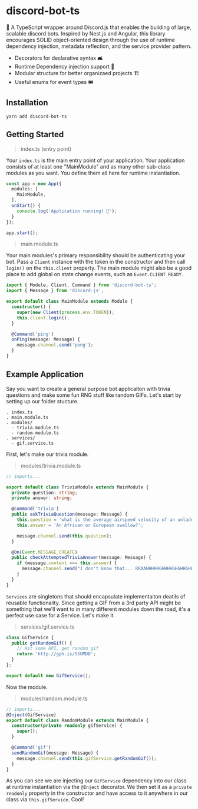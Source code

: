 # discord-bot-ts

🤖 A TypeScript wrapper around Discord.js that enables the building of large, scalable discord bots. Inspired by Nest.js and Angular, this library encourages SOLID object-oriented design through the use of runtime dependency injection, metadata reflection, and the service provider pattern.

- Decorators for declarative syntax 🛋
- Runtime Dependency injection support 💉
- Modular structure for better organizaed projects 🏗
- Useful enums for event types 🎟

## Installation

```
yarn add discord-bot-ts
```

## Getting Started

> index.ts (entry point)

Your `index.ts` is the main entry point of your application. Your application consists of at least one "MainModule" and as many other sub-class modules as you want. You define them all here for runtime instantiation.

```ts
const app = new App({
  modules: [
    MainModule,
  ],
  onStart() {
    console.log('Application running! 🎉');
  }
});

app.start();
```

>main.module.ts

Your main modules's primary responsibility should be authenticating your bot. Pass a `Client` instance with the token in the constructor and then call `login()` on the `this.client` property. The main module might also be a good place to add global on state change events, such as `Event.CLIENT_READY`.

```ts
import { Module, Client, Command } from 'discord-bot-ts';
import { Message } from 'discord-js';

export default class MainModule extends Module {
  constructor() {
    super(new Client(process.env.TOKEN));
    this.client.login();
  }

  @Command('ping')
  onPing(message: Message) {
    message.channel.send('pong');
  }
}
```

## Example Application

Say you want to create a general purpose bot applicaiton with trivia questions and make some fun RNG stuff like random GIFs. Let's start by setting up our folder stucture.

```
. index.ts
. main.module.ts
. modules/
  - trivia.module.ts
  - random.module.ts
. services/
  - gif.service.ts
```
First, let's make our trivia module.

>modules/trivia.module.ts
```ts
// imports...

export default class TriviaModule extends MainModule {
  private question: string;
  private answer: string;

  @Command('trivia')
  public askTriviaQuestion(message: Message) {
    this.question = 'what is the average airspeed velocity of an unladen swallow?';
    this.answer = 'An African or European swallow?';

    message.channel.send(this.question);
  }

  @On(Event.MESSAGE_CREATE)
  public checkAttemptedTriviaAnswer(message: Message) {
    if (message.content === this.answer) {
      message.channel.send("I don't know that... RRAAHHHHHGHHHHGHGHHGHH");
    }
  }
}
```

`Services` are singletons that should encapsulate implementaiton deatils of reusable functionality. Since getting a GIF from a 3rd party API might be something that we'll want to in many different modules down the road, it's a perfect use case for a Service. Let's make it.

> services/gif.service.ts
```ts
class GifService {
  public getRandomGif() {
    // Hit some API, get random gif
    return 'http://gph.is/S5UMDD';
  }
};

export default new GifService();
```

Now the module.

> modules/random.module.ts
```ts
// imports...
@Inject(GifService)
export default class RandomModule extends MainModule {
  constructor(private readonly gifService) {
    super();
  }

  @Command('gif')
  sendRandomGif(message: Message) {
    message.channel.send(this.gifService.getRandomGif());
  }
}
```

As you can see we are injecting our `GifService` dependency into our class at runtime instantiation via the `@Inject` decorator. We then set it as a `private readonly` property in the constructor and have access to it anywhere in our class via `this.gifService`. Cool!
